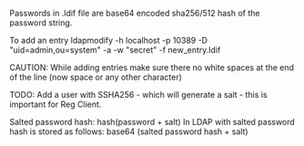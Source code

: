 Passwords in .ldif file are
base64 encoded sha256/512 hash of the password string.

To add an entry
ldapmodify -h localhost -p 10389 -D "uid=admin,ou=system" -a -w "secret" -f new_entry.ldif

CAUTION: While adding entries make sure there no white spaces at the end of the line (now space or any other character)

TODO: Add a user with SSHA256 - which will generate a salt - this
is important for Reg Client.

Salted password hash:  hash(password + salt)
In LDAP with salted password hash is stored as follows:
base64 (salted password hash + salt)

